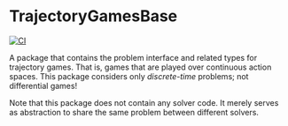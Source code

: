 # TrajectoryGamesBase

[![CI](https://github.com/lassepe/TrajectoryGamesBase.jl/actions/workflows/ci.yml/badge.svg)](https://github.com/lassepe/TrajectoryGamesBase.jl/actions/workflows/ci.yml)

A package that contains the problem interface and related types for trajectory games. That is, games that are played over continuous action spaces. This package considers only *discrete-time* problems; not differential games!

Note that this package does not contain any solver code. It merely serves as abstraction to share the same problem between different solvers.
